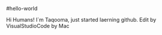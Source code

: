 #hello-world

Hi Humans!
I`m Taqooma, just started laerning github.
Edit by VisualStudioCode by Mac
